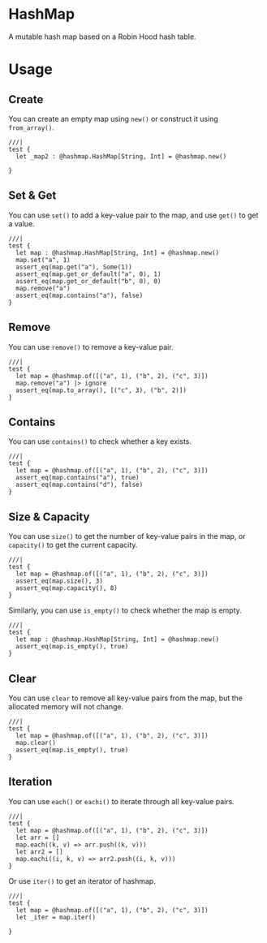 # HashMap

A mutable hash map based on a Robin Hood hash table.

# Usage

## Create

You can create an empty map using `new()` or construct it using `from_array()`.

```moonbit
///|
test {
  let _map2 : @hashmap.HashMap[String, Int] = @hashmap.new()

}
```

## Set & Get

You can use `set()` to add a key-value pair to the map, and use `get()` to get a value.

```moonbit
///|
test {
  let map : @hashmap.HashMap[String, Int] = @hashmap.new()
  map.set("a", 1)
  assert_eq(map.get("a"), Some(1))
  assert_eq(map.get_or_default("a", 0), 1)
  assert_eq(map.get_or_default("b", 0), 0)
  map.remove("a")
  assert_eq(map.contains("a"), false)
}
```

## Remove

You can use `remove()` to remove a key-value pair.

```moonbit
///|
test {
  let map = @hashmap.of([("a", 1), ("b", 2), ("c", 3)])
  map.remove("a") |> ignore
  assert_eq(map.to_array(), [("c", 3), ("b", 2)])
}
```

## Contains

You can use `contains()` to check whether a key exists.

```moonbit
///|
test {
  let map = @hashmap.of([("a", 1), ("b", 2), ("c", 3)])
  assert_eq(map.contains("a"), true)
  assert_eq(map.contains("d"), false)
}
```

## Size & Capacity

You can use `size()` to get the number of key-value pairs in the map, or `capacity()` to get the current capacity.

```moonbit
///|
test {
  let map = @hashmap.of([("a", 1), ("b", 2), ("c", 3)])
  assert_eq(map.size(), 3)
  assert_eq(map.capacity(), 8)
}
```

Similarly, you can use `is_empty()` to check whether the map is empty.

```moonbit
///|
test {
  let map : @hashmap.HashMap[String, Int] = @hashmap.new()
  assert_eq(map.is_empty(), true)
}
```

## Clear

You can use `clear` to remove all key-value pairs from the map, but the allocated memory will not change.

```moonbit
///|
test {
  let map = @hashmap.of([("a", 1), ("b", 2), ("c", 3)])
  map.clear()
  assert_eq(map.is_empty(), true)
}
```

## Iteration

You can use `each()` or `eachi()` to iterate through all key-value pairs.

```moonbit
///|
test {
  let map = @hashmap.of([("a", 1), ("b", 2), ("c", 3)])
  let arr = []
  map.each((k, v) => arr.push((k, v)))
  let arr2 = []
  map.eachi((i, k, v) => arr2.push((i, k, v)))
}
```

Or use `iter()` to get an iterator of hashmap.

```moonbit
///|
test {
  let map = @hashmap.of([("a", 1), ("b", 2), ("c", 3)])
  let _iter = map.iter()

}
```





